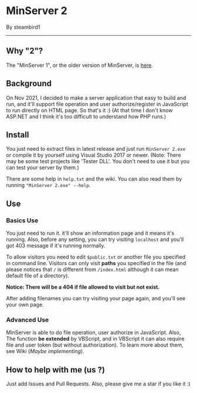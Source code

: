 # MinServer 2
By steambird1

-----
## Why "2"?
The "MinServer 1", or the older version of MinServer, is [here](https://github.com/steambird1/MinServer-Old).

## Background
On Nov 2021, I decided to make a server application that easy to build and run, and it'll support file operation and user authorize/register in JavaScript to run directly on HTML page.
So that's it :)
(At that time I don't know ASP.NET and I think it's too difficult to understand how PHP runs.)

## Install
You just need to extract files in latest release and just run `MinServer 2.exe` or compile it by yourself using Visual Studio 2017 or newer.
(Note: There may be some test projects like 'Tester DLL'. You don't need to use it but you can test your server by them.)

There are some help in `help.txt` and the wiki. You can also read them by running `"MinServer 2.exe" --help`.

## Use
### Basics Use
You just need to run it. it'll show an information page and it means it's running.
Also, before any setting, you can try visiting `localhost` and you'll got 403 message if it's running normally.

To allow visitors you need to edit `$public.txt` or another file you specified in command line.
Visitors can only visit **paths** you specified in the file (and please notices that `/` is different from `/index.html` although it can mean default file of a directory).

**Notice: There will be a 404 if file allowed to visit but not exist.**

After adding filenames you can try visiting your page again, and you'll see your own page.

### Advanced Use
MinServer is able to do file operation, user authorize in JavaScript.
Also, The function **be extended** by VBScript, and in VBScript it can also require file and user token (but without authorization).
To learn more about them, see Wiki (*Maybe implementing*).

## How to help with me (us ?)
Just add Issues and Pull Requests.
Also, please give me a star if you like it :)
